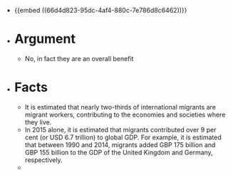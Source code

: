 - {{embed ((66d4d823-95dc-4af4-880c-7e786d8c6462))}}
- # Argument
	- No, in fact they are an overall benefit
- # Facts
	- It is estimated that nearly two-thirds of international migrants are migrant workers, contributing to the economies and societies where they live.
	- In 2015 alone, it is estimated that migrants contributed over 9 per cent (or USD 6.7 trillion) to global GDP. For example, it is estimated that between 1990 and 2014, migrants added GBP 175 billion and GBP 155 billion to the GDP of the United Kingdom and Germany, respectively.
	-